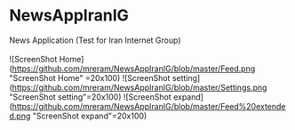 # NewsAppIranIG
News Application (Test for Iran Internet Group) <br/><br/>
![ScreenShot Home](https://github.com/mreram/NewsAppIranIG/blob/master/Feed.png "ScreenShot Home"  =20x100)
![ScreenShot setting](https://github.com/mreram/NewsAppIranIG/blob/master/Settings.png "ScreenShot setting"=20x100)
![ScreenShot expand](https://github.com/mreram/NewsAppIranIG/blob/master/Feed%20extended.png "ScreenShot expand"=20x100)


